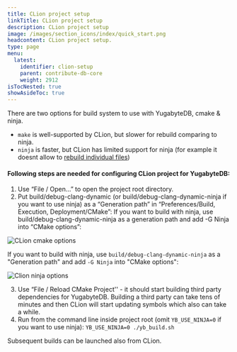```yaml
---
title: CLion project setup
linkTitle: CLion project setup
description: CLion project setup
image: /images/section_icons/index/quick_start.png
headcontent: CLion project setup.
type: page
menu:
  latest:
    identifier: clion-setup
    parent: contribute-db-core
    weight: 2912
isTocNested: true
showAsideToc: true
---
```


There are two options for build system to use with YugabyteDB, cmake & ninja.

* `make` is well-supported by CLion, but slower for rebuild comparing to ninja.
* `ninja` is faster, but CLion has limited support for ninja (for example it doesnt allow to [rebuild individual files](https://youtrack.jetbrains.com/issue/CPP-17622))


#### Following steps are needed for configuring CLion project for YugabyteDB:

1. Use “File / Open…” to open the project root directory.
2. Put build/debug-clang-dynamic (or build/debug-clang-dynamic-ninja if you want to use ninja) as a “Generation path” in “Preferences/Build, Execution, Deployment/CMake”: 
If you want to build with ninja, use build/debug-clang-dynamic-ninja as a generation path and add -G Ninja into “CMake options”:    
    
![CLion cmake options](/images/contribute/clion-cmake-options.png)

If you want to build with ninja, use `build/debug-clang-dynamic-ninja` as a "Generation path" and add `-G Ninja` into "CMake options":

![Clion ninja options](/images/contribute/clion-cmake-options-ninja.png)


3. Use “File / Reload CMake Project'' - it should start building third party dependencies for YugabyteDB. 
Building a third party can take tens of minutes and then CLion will start updating symbols which also can take a while.
4. Run from the command line inside project root (omit `YB_USE_NINJA=0` if you want to use ninja): ```YB_USE_NINJA=0 ./yb_build.sh```

Subsequent builds can be launched also from CLion.
